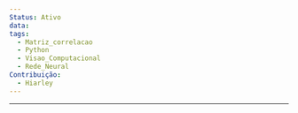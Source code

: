```yaml
---
Status: Ativo
data: 
tags:
  - Matriz_correlacao
  - Python
  - Visao_Computacional
  - Rede_Neural
Contribuição:
  - Hiarley
---
```

---









